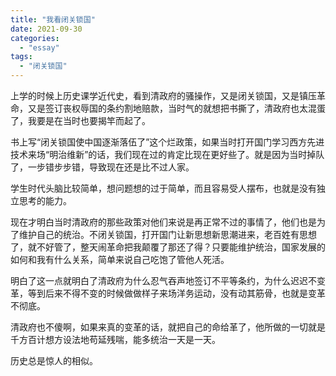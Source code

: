 ```yaml
---
title: "我看闭关锁国"
date: 2021-09-30
categories: 
  - "essay"
tags: 
  - "闭关锁国"
---
```


上学的时候上历史课学近代史，看到清政府的骚操作，又是闭关锁国，又是镇压革命，又是签订丧权辱国的条约割地赔款，当时气的就想把书撕了，清政府也太混蛋了，我要是在当时也要揭竿而起了。

书上写“闭关锁国使中国逐渐落伍了”这个烂政策，如果当时打开国门学习西方先进技术来场“明治维新”的话，我们现在过的肯定比现在更好些了。就是因为当时掉队了，一步错步步错，导致现在还是比不过人家。

学生时代头脑比较简单，想问题想的过于简单，而且容易受人摆布，也就是没有独立思考的能力。

现在才明白当时清政府的那些政策对他们来说是再正常不过的事情了，他们也是为了维护自己的统治。不闭关锁国，打开国门让新思想新思潮进来，老百姓有思想了，就不好管了，整天闹革命把我颠覆了那还了得？只要能维护统治，国家发展的如何和我有什么关系，简单来说自己吃饱了管他人死活。

明白了这一点就明白了清政府为什么忍气吞声地签订不平等条约，为什么迟迟不变革，等到后来不得不变的时候做做样子来场洋务运动，没有动其筋骨，也就是变革不彻底。

清政府也不傻啊，如果来真的变革的话，就把自己的命给革了，他所做的一切就是千方百计想方设法地苟延残喘，能多统治一天是一天。

历史总是惊人的相似。
